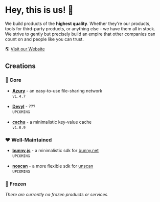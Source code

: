 # Hey, this is us! 🤗

We build products of the **highest quality**. Whether they're our products, tools for third-party products, or anything else - we have them all in stock. We strive to gently but precisely build an empire that other companies can count on and people like you can trust.

🌎 [Visit our Website](https://azury.dev)

## Creations

### 🧠 Core

- [**Azury**](https://azury.gg) - an easy-to-use file-sharing network <br> `v1.4.7` <br><br>
- [**Devyl**](https://devyl.net) - ??? <br> `UPCOMING` <br><br>
- [**cachu**](https://github.com/azurystudios/cachu) - a minimalistic key-value cache <br> `v1.0.9`

### ❤️ Well-Maintained

- [**bunny.js**](https://github.com/azurystudios/bunny.js) - a minimalistic sdk for [bunny.net](https://bunny.net) <br> `UPCOMING` <br><br>
- [**noscan**](https://github.com/azurystudios/noscan) - a more flexible sdk for [unscan](https://unscan.co) <br> `UPCOMING`

### 🧊 Frozen

*There are currently no frozen products or services.*


